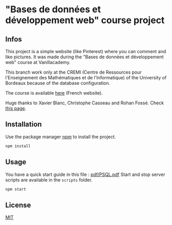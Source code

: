 # "Bases de données et développement web" course project

## Infos

This project is a simple website (like Pinterest) where you can comment and like pictures. It was made during the "Bases de données et développement web" course at Vanillacademy.

This branch work only at the CREMI (Centre de Ressources pour l'Enseignement des Mathématiques et de l'Informatique) of the University of Bordeaux because of the database configuration.

The course is available [here](https://vanillacademy.com/) (French website).

Huge thanks to Xavier Blanc, Christophe Casseau and Rohan Fossé. Check [this page](https://vanillacademy.com/auteurs).

## Installation

Use the package manager [npm](https://www.npmjs.com/) to install the project.

```bash
npm install
```

## Usage

You have a quick start guide in this file : [pdf/PSQL.pdf](pdf/PSQL.pdf)
Start and stop server scripts are available in the `scripts` folder.

```bash
npm start
```

## License

[MIT](https://choosealicense.com/licenses/mit/)